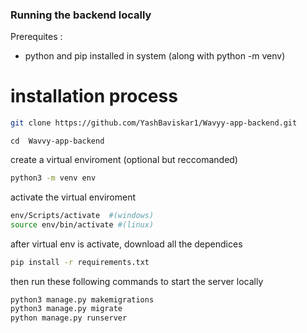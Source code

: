 ### Running the backend locally

Prerequites :

- python and pip installed in system (along with python -m venv)

# installation process

```bash
git clone https://github.com/YashBaviskar1/Wavyy-app-backend.git
```

```
cd  Wavvy-app-backend
```

create a virtual enviroment (optional but reccomanded)

```bash
python3 -m venv env
```

activate the virtual enviroment

```bash
env/Scripts/activate  #(windows)
source env/bin/activate #(linux)
```

after virtual env is activate, download all the dependices

```bash
pip install -r requirements.txt
```

then run these following commands to start the server locally

```bash
python3 manage.py makemigrations
python3 manage.py migrate
python manage.py runserver

```
